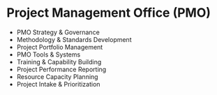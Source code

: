 # Project Management Office (PMO)

- PMO Strategy & Governance
- Methodology & Standards Development
- Project Portfolio Management
- PMO Tools & Systems
- Training & Capability Building
- Project Performance Reporting
- Resource Capacity Planning
- Project Intake & Prioritization